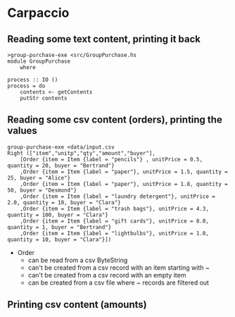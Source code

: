 # Carpaccio
## Reading some text content, printing it back
```
>group-purchase-exe <src/GroupPurchase.hs
module GroupPurchase
    where

process :: IO ()
process = do
    contents <- getContents
    putStr contents
```

## Reading some csv content (orders), printing the values
```
group-purchase-exe <data/input.csv
Right (["item","unitp","qty","amount","buyer"],
    [Order {item = Item {label = "pencils"} , unitPrice = 0.5, quantity = 20, buyer = "Bertrand"}
    ,Order {item = Item {label = "paper"}, unitPrice = 1.5, quantity = 25, buyer = "Alice"}
    ,Order {item = Item {label = "paper"}, unitPrice = 1.8, quantity = 50, buyer = "Desmond"}
    ,Order {item = Item {label = "laundry detergent"}, unitPrice = 2.0, quantity = 10, buyer = "Clara"}
    ,Order {item = Item {label = "trash bags"}, unitPrice = 4.3, quantity = 100, buyer = "Clara"}
    ,Order {item = Item {label = "gift cards"}, unitPrice = 8.0, quantity = 1, buyer = "Bertrand"}
    ,Order {item = Item {label = "lightbulbs"}, unitPrice = 1.0, quantity = 10, buyer = "Clara"}])
```

  - Order
    - can be read from a csv ByteString
    - can't be created from a csv record with an item starting with ~
    - can't be created from a csv record with an empty item
    - can be created from a csv file where ~ records are filtered out

## Printing csv content (amounts)

```
```
